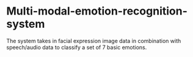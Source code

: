# Multi-modal-emotion-recognition-system
The system takes in facial expression image data in combination with speech/audio data to classify a set of 7 basic emotions.
